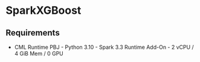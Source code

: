 # SparkXGBoost

## Requirements

* CML Runtime PBJ - Python 3.10 - Spark 3.3 Runtime Add-On - 2 vCPU / 4 GiB Mem / 0 GPU

